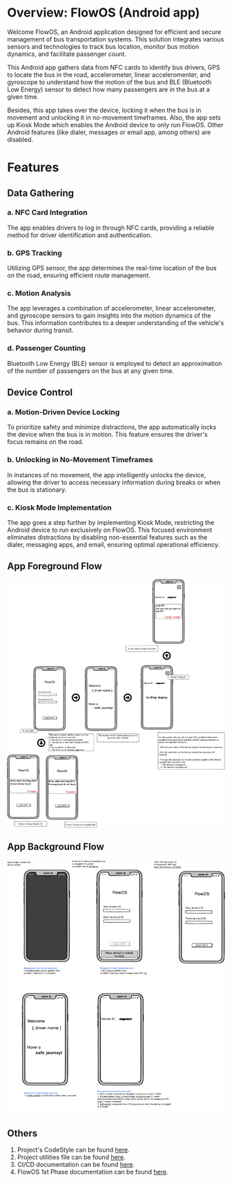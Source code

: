 # Overview: FlowOS (Android app)   

Welcome FlowOS, an Android application designed for efficient and secure management of bus transportation systems. This solution integrates various sensors and technologies to track bus location, monitor bus motion dynamics, and facilitate passenger count.

This Android app gathers data from NFC cards to identify bus drivers, GPS to locate the bus in the road, accelerometer, linear acceleromenter, and gyroscope to understand how the motion of the bus and BLE (Bluetooth Low Energy) sensor to detect how many passengers are in the bus at a given time.

Besides, this app takes over the device, locking it when the bus is in movement and unlocking it in no-movement timeframes. Also, the app sets up Kiosk Mode which enables the Android device to only run FlowOS. Other Android features (like dialer, messages or email app, among others) are disabled. 


# Features   

## Data Gathering   

### a. NFC Card Integration
The app enables drivers to log in through NFC cards, providing a reliable method for driver identification and authentication.

### b. GPS Tracking
Utilizing GPS sensor, the app determines the real-time location of the bus on the road, ensuring efficient route management.

### c. Motion Analysis
The app leverages a combination of accelerometer, linear accelerometer, and gyroscope sensors to gain insights into the motion dynamics of the bus. This information contributes to a deeper understanding of the vehicle's behavior during transit.

### d. Passenger Counting
Bluetooth Low Energy (BLE) sensor is employed to detect an approximation of the number of passengers on the bus at any given time.


## Device Control   

### a. Motion-Driven Device Locking
To prioritize safety and minimize distractions, the app automatically locks the device when the bus is in motion. This feature ensures the driver's focus remains on the road.

### b. Unlocking in No-Movement Timeframes
In instances of no movement, the app intelligently unlocks the device, allowing the driver to access necessary information during breaks or when the bus is stationary.

### c. Kiosk Mode Implementation
The app goes a step further by implementing Kiosk Mode, restricting the Android device to run exclusively on FlowOS. This focused environment eliminates distractions by disabling non-essential features such as the dialer, messaging apps, and email, ensuring optimal operational efficiency.

  
## App Foreground Flow   

<img src="/docs/1st_phase/app_flow.png" alt="app foreground flow">



## App Background Flow

<img src="/docs/1st_phase/background_tasks _specification.png" alt="app background flow">

## Others  
1. Project's CodeStyle can be found [here](docs/codestyle.md).  
2. Project utilities file can be found [here](docs/utilities.md).
3. CI/CD documentation can be found [here](docs/cicd.md).  
4. FlowOS 1st Phase documentation can be found [here](docs/1st_phase).

